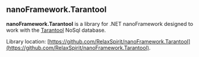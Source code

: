 ## nanoFramework.Tarantool

**nanoFramework.Tarantool** is a library for .NET nanoFramework designed to work with the [Tarantool](https://www.tarantool.io/en/) NoSql database.

Library location: [https://github.com/RelaxSpirit/nanoFramework.Tarantool](https://github.com/RelaxSpirit/nanoFramework.Tarantool).
